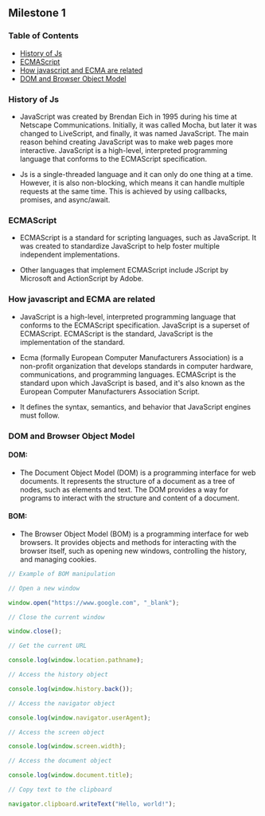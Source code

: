 ## Milestone 1

### Table of Contents

- [History of Js](#history-of-js)
- [ECMAScript](#ecmascript)
- [How javascript and ECMA are related](#how-javascript-and-ecma-are-related)
- [DOM and Browser Object Model](#dom-and-browser-object-model)

### History of Js

- JavaScript was created by Brendan Eich in 1995 during his time at Netscape Communications. Initially, it was called Mocha, but later it was changed to LiveScript, and finally, it was named JavaScript. The main reason behind creating JavaScript was to make web pages more interactive. JavaScript is a high-level, interpreted programming language that conforms to the ECMAScript specification.

- Js is a single-threaded language and it can only do one thing at a time. However, it is also non-blocking, which means it can handle multiple requests at the same time. This is achieved by using callbacks, promises, and async/await.

### ECMAScript

- ECMAScript is a standard for scripting languages, such as JavaScript. It was created to standardize JavaScript to help foster multiple independent implementations.

- Other languages that implement ECMAScript include JScript by Microsoft and ActionScript by Adobe.

### How javascript and ECMA are related

- JavaScript is a high-level, interpreted programming language that conforms to the ECMAScript specification. JavaScript is a superset of ECMAScript. ECMAScript is the standard, JavaScript is the implementation of the standard.

- Ecma (formally European Computer Manufacturers Association) is a non-profit organization that develops standards in computer hardware, communications, and programming languages. ECMAScript is the standard upon which JavaScript is based, and it's also known as the European Computer Manufacturers Association Script.

- It defines the syntax, semantics, and behavior that JavaScript engines must follow.

### DOM and Browser Object Model

#### DOM:

- The Document Object Model (DOM) is a programming interface for web documents. It represents the structure of a document as a tree of nodes, such as elements and text. The DOM provides a way for programs to interact with the structure and content of a document.

#### BOM:

- The Browser Object Model (BOM) is a programming interface for web browsers. It provides objects and methods for interacting with the browser itself, such as opening new windows, controlling the history, and managing cookies.

```javascript
// Example of BOM manipulation

// Open a new window

window.open("https://www.google.com", "_blank");

// Close the current window

window.close();

// Get the current URL

console.log(window.location.pathname);

// Access the history object

console.log(window.history.back());

// Access the navigator object

console.log(window.navigator.userAgent);

// Access the screen object

console.log(window.screen.width);

// Access the document object

console.log(window.document.title);

// Copy text to the clipboard

navigator.clipboard.writeText("Hello, world!");
```
